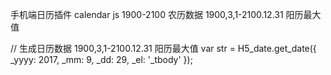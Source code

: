 
手机端日历插件
calendar js 1900-2100 农历数据
1900,3,1-2100.12.31 阳历最大值

// 生成日历数据 1900,3,1-2100.12.31 阳历最大值
var str = H5_date.get_date({
  _yyyy: 2017,
  _mm: 9,
  _dd: 29,
  _el: '_tbody'
});
